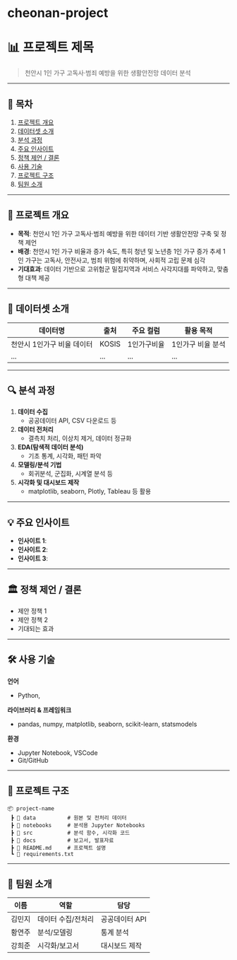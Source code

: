 # cheonan-project

# 📊 프로젝트 제목
> 천안시 1인 가구 고독사·범죄 예방을 위한 생활안전망 데이터 분석

---

## 📌 목차
1. [프로젝트 개요](#-프로젝트-개요)  
2. [데이터셋 소개](#-데이터셋-소개)  
3. [분석 과정](#-분석-과정)  
4. [주요 인사이트](#-주요-인사이트)  
5. [정책 제언 / 결론](#-정책-제언--결론)  
6. [사용 기술](#-사용-기술)  
7. [프로젝트 구조](#-프로젝트-구조)  
8. [팀원 소개](#-팀원-소개)

---

## 📝 프로젝트 개요
- **목적**: 천안시 1인 가구 고독사·범죄 예방을 위한 데이터 기반 생활안전망 구축 및 정책 제언  
- **배경**: 천안시 1인 가구 비율과 증가 속도, 특히 청년 및 노년층 1인 가구 증가 추세
	1인 가구는 고독사, 안전사고, 범죄 위험에 취약하며, 사회적 고립 문제 심각
- **기대효과**: 데이터 기반으로 고위험군 밀집지역과 서비스 사각지대를 파악하고, 맞춤형 대책 제공

---

## 📂 데이터셋 소개
| 데이터명 | 출처 | 주요 컬럼 | 활용 목적 |
|----------|------|----------|-----------|
| 천안시 1인가구 비율 데이터 | KOSIS | 1인가구비율 | 1인가구 비율 분석 |
| ... | ... | ... | ... |

---

## 🔍 분석 과정
1. **데이터 수집**  
   - 공공데이터 API, CSV 다운로드 등  
2. **데이터 전처리**  
   - 결측치 처리, 이상치 제거, 데이터 정규화  
3. **EDA(탐색적 데이터 분석)**  
   - 기초 통계, 시각화, 패턴 파악  
4. **모델링/분석 기법**  
   - 회귀분석, 군집화, 시계열 분석 등  
5. **시각화 및 대시보드 제작**  
   - matplotlib, seaborn, Plotly, Tableau 등 활용

---

## 💡 주요 인사이트
- **인사이트 1**: 
- **인사이트 2**: 
- **인사이트 3**: 

---

## 🏛 정책 제언 / 결론
- 제안 정책 1  
- 제안 정책 2  
- 기대되는 효과

---

## 🛠 사용 기술
**언어**  
- Python,

**라이브러리 & 프레임워크**  
- pandas, numpy, matplotlib, seaborn, scikit-learn, statsmodels  

**환경**  
- Jupyter Notebook, VSCode  
- Git/GitHub

---

## 📁 프로젝트 구조
```plaintext
📦 project-name
 ┣ 📂 data          # 원본 및 전처리 데이터
 ┣ 📂 notebooks     # 분석용 Jupyter Notebooks
 ┣ 📂 src           # 분석 함수, 시각화 코드
 ┣ 📂 docs          # 보고서, 발표자료
 ┣ 📜 README.md     # 프로젝트 설명
 ┗ 📜 requirements.txt
```

---

## 👥 팀원 소개
| 이름 | 역할 | 담당 |
|------|------|------|
| 김민지 | 데이터 수집/전처리 | 공공데이터 API |
| 황연주 | 분석/모델링 | 통계 분석 |
| 강희준 | 시각화/보고서 | 대시보드 제작 |
